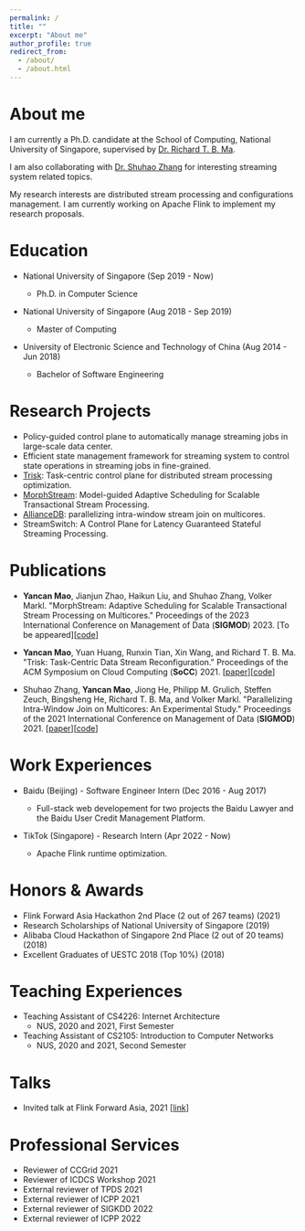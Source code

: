 ```yaml
---
permalink: /
title: ""
excerpt: "About me"
author_profile: true
redirect_from: 
  - /about/
  - /about.html
---
```



About me
======

I am currently a Ph.D. candidate at the School of Computing, National University of Singapore, supervised by [Dr. Richard T. B. Ma](https://richard-ma.netlify.app/). 

I am also collaborating with [Dr. Shuhao Zhang](https://shuhaozhangtony.github.io/) for interesting streaming system related topics.

My research interests are distributed stream processing and configurations management. I am currently working on Apache Flink to implement my research proposals.

Education
======

* National University of Singapore (Sep 2019 - Now)
  * Ph.D. in Computer Science

* National University of Singapore (Aug 2018 - Sep 2019)
  * Master of Computing

* University of Electronic Science and Technology of China (Aug 2014 - Jun 2018)
  * Bachelor of Software Engineering

<!-- Contact
======
Email: maoyancan@comp.nus.edu.sg -->

Research Projects
======
* Policy-guided control plane to automatically manage streaming jobs in large-scale data center.
* Efficient state management framework for streaming system to control state operations in streaming jobs in fine-grained.
* [Trisk](https://github.com/sane-lab/Trisk): Task-centric control plane for distributed stream processing optimization.
* [MorphStream](https://intellistream.github.io/MorphStream/): Model-guided Adaptive Scheduling for Scalable Transactional Stream Processing.
* [AllianceDB](https://intellistream.github.io/AllianceDB/): parallelizing intra-window stream join on multicores.
* StreamSwitch: A Control Plane for Latency Guaranteed Stateful Streaming Processing.

Publications
======

* **Yancan Mao**, Jianjun Zhao, Haikun Liu, and Shuhao Zhang, Volker Markl. "MorphStream: Adaptive Scheduling for Scalable Transactional Stream Processing on Multicores."  Proceedings of the 2023 International Conference on Management of Data (**SIGMOD**) 2023. [To be appeared][[code](https://intellistream.github.io/MorphStream/)] 

* **Yancan Mao**, Yuan Huang, Runxin Tian, Xin Wang, and Richard T. B. Ma. "Trisk: Task-Centric Data Stream Reconfiguration."  Proceedings of the ACM Symposium on Cloud Computing (**SoCC**) 2021. [[paper](https://doi.org/10.1145/3472883.3487010)][[code](https://github.com/sane-lab/Trisk)] 

* Shuhao Zhang, **Yancan Mao**, Jiong He, Philipp M. Grulich, Steffen Zeuch, Bingsheng He, Richard T. B. Ma, and Volker Markl. "Parallelizing Intra-Window Join on Multicores: An Experimental Study." Proceedings of the 2021 International Conference on Management of Data (**SIGMOD**) 2021. [[paper](https://doi-org.libproxy1.nus.edu.sg/10.1145/3448016.3452793)][[code](https://github.com/intellistream/AllianceDB)]


Work Experiences
======
* Baidu (Beijing) - Software Engineer Intern (Dec 2016 - Aug 2017)
  * Full-stack web developement for two projects the Baidu Lawyer and the Baidu User Credit Management Platform. 

* TikTok (Singapore) - Research Intern (Apr 2022 - Now)
  * Apache Flink runtime optimization.

Honors & Awards
======
* Flink Forward Asia Hackathon 2nd Place (2 out of 267 teams) (2021)
* Research Scholarships of National University of Singapore (2019)
* Alibaba Cloud Hackathon of Singapore 2nd Place (2 out of 20 teams) (2018)
* Excellent Graduates of UESTC 2018 (Top 10%) (2018)


Teaching Experiences
======
* Teaching Assistant of CS4226: Internet Architecture
  * NUS, 2020 and 2021, First Semester
* Teaching Assistant of CS2105: Introduction to Computer Networks
  * NUS, 2020 and 2021, Second Semester

Talks
======
* Invited talk at Flink Forward Asia, 2021 [[link](https://developer.aliyun.com/special/ffa2021/live)]

Professional Services
======
* Reviewer of CCGrid 2021
* Reviewer of ICDCS Workshop 2021
* External reviewer of TPDS 2021
* External reviewer of ICPP 2021
* External reviewer of SIGKDD 2022
* External reviewer of ICPP 2022


<br/><br/>
<script type="text/javascript" id="clustrmaps" src="//cdn.clustrmaps.com/map_v2.js?cl=ffffff&w=400&t=n&d=H5M20D9A_bB0y1IzxQRSCXjjDcaDJ1bVvOfPMO5fnfc"></script>

